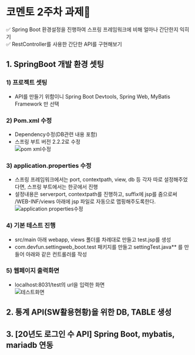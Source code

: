 # 코멘토 2주차 과제📑  
✅ Spring Boot 환경설정을 진행하여 스프링 프레임워크에 비해 얼마나 간단한지 익히기     
✅ RestController를 사용한 간단한 API를 구현해보기  
## 1. SpringBoot 개발 환경 셋팅  
### 1) 프로젝트 셋팅  
* API를 만들기 위함이니 Spring Boot Devtools, Spring Web, MyBatis Framework 만 선택  
### 2) Pom.xml 수정   
*  Dependency수정(DB관련 내용 포함)  
* 스프링 부트 버전 2.2.2로 수정  
![pom xml수정](https://user-images.githubusercontent.com/104816594/203600774-8b894668-9f50-4f83-84be-e1050b0b73a1.PNG)  
### 3) application.properties 수정  
* 스프링 프레임워크에서는 port, contextpath, view, db 등 각자 따로 설정해주었다면, 스프링 부트에서는 한곳에서 진행
*  설정내용은 serverport, contextpath를 진행하고, suffix에 jsp를 줌으로써  
/WEB-INF/views 아래에 jsp 파일로 자동으로 맵핑해주도록한다.  
![application properties수정](https://user-images.githubusercontent.com/104816594/203600782-cd0c43ec-fcab-4fd9-bf35-c5b10c0ee60d.PNG)  
### 4) 기본 테스트 진행  
*  src/main 아래 webapp, views 폴더를 차례대로 만들고 test.jsp를 생성  
*  com.devfun.settingweb_boot.test 패키지를 만들고 settingTest.java** 를 만들어 아래와 같은 컨트롤러를 작성  

### 5) 웹페이지 출력화면  
* localhost:8031/test의 url을 입력한 화면  
![테스트화면](https://user-images.githubusercontent.com/104816594/203600795-266fbd16-aec1-4d28-a4db-a9ffeff5a9f1.PNG)  


## 2. 통계 API(SW활용현황)을 위한 DB, TABLE 생성  
## 3. [20년도 로그인 수 API] Spring Boot, mybatis, mariadb 연동  



